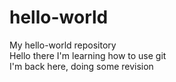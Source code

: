 # hello-world
My hello-world repository  
Hello there I'm learning how to use git  
I'm back here, doing some revision
